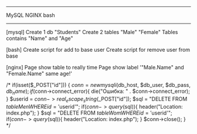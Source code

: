 --------------------

MySQL
NGINX
bash

-------------------

[mysql]
Create 1 db "Students"
Create 2 tables "Male" "Female"
Tables contains "Name" and "Age"

[bash]
Create script for add to base user
Create script for remove user from base

[nginx]
Page show table to really time
Page show label '"Male.Name" and "Female.Name" same age!'



/* if(isset($_POST["id"]))
{
$conn = new mysqli($db_host, $db_user, $db_pass, $db_name);
if($conn->connect_error){
die("Ошибка: " . $conn->connect_error);
}
$userid = $conn->real_escape_string($_POST["id"]);
$sql = "DELETE FROM $tableMen WHERE id = '$userid'";
if($conn->query($sql)){
header("Location: index.php");
}
$sql = "DELETE FROM $tableWom WHERE id = '$userid'";
if($conn->query($sql)){
header("Location: index.php");
}
$conn->close();
} */